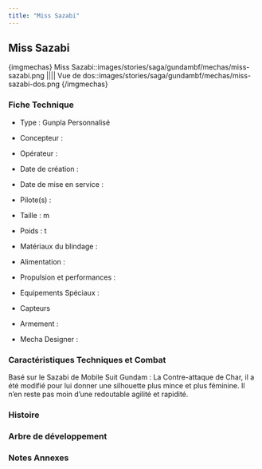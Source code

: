 ```yaml
---
title: "Miss Sazabi"
---
```


Miss Sazabi
-----------


{imgmechas}
Miss Sazabi::images/stories/saga/gundambf/mechas/miss-sazabi.png
||||
Vue de dos::images/stories/saga/gundambf/mechas/miss-sazabi-dos.png
{/imgmechas}
### Fiche Technique



- Type : Gunpla Personnalisé
  
- Concepteur : 
  
- Opérateur : 
  
- Date de création : 
  
- Date de mise en service : 
  
- Pilote(s) : 
  
- Taille : m
  
- Poids : t
  
- Matériaux du blindage : 
  
- Alimentation : 
  
- Propulsion et performances : 
  
- Equipements Spéciaux :


* Capteurs


- Armement :




- Mecha Designer : 


### Caractéristiques Techniques et Combat


Basé sur le Sazabi de Mobile Suit Gundam : La Contre-attaque de Char, il a été modifié pour lui donner une silhouette plus mince et plus féminine. Il n’en reste pas moin d’une redoutable agilité et rapidité.


### Histoire


### Arbre de développement


### Notes Annexes


